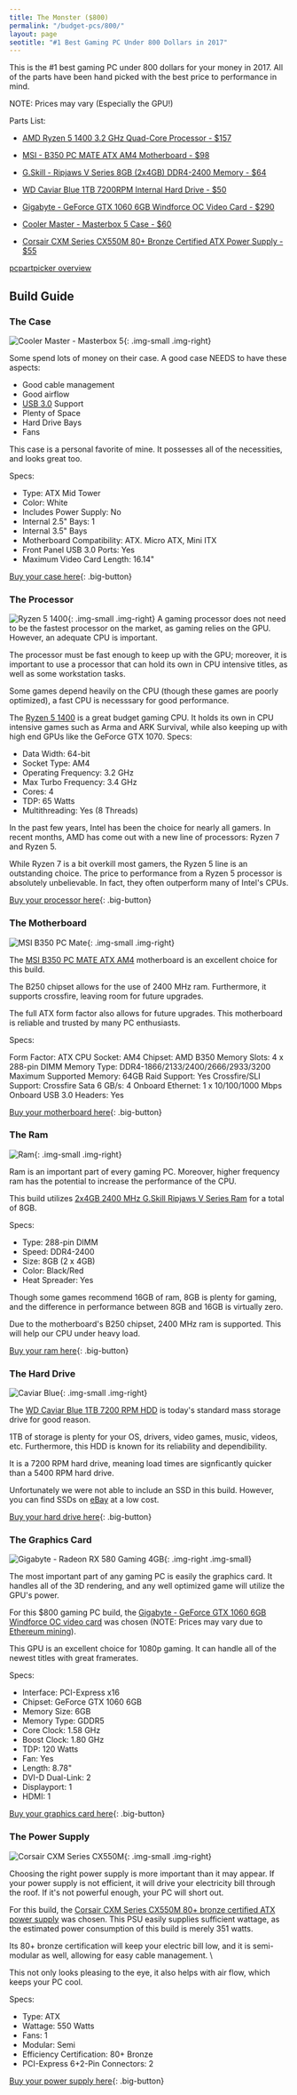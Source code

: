 ```yaml
---
title: The Monster ($800)
permalink: "/budget-pcs/800/"
layout: page
seotitle: "#1 Best Gaming PC Under 800 Dollars in 2017" 
---
```


This is the #1 best gaming PC under 800 dollars for your money in 2017. All of the parts have been hand picked with the best price to performance in mind.

NOTE: Prices may vary (Especially the GPU!)

Parts List: 

* [AMD Ryzen 5 1400 3.2 GHz Quad-Core Processor - $157](https://www.amazon.com/gp/product/B06XKWT8J4/ref=as_li_qf_sp_asin_il_tl?ie=UTF8&tag=cryptocurrency06-20&camp=1789&creative=9325&linkCode=as2&creativeASIN=B06XKWT8J4&linkId=54aed5114182dc4ba9178085f844d3f5)

* [MSI - B350 PC MATE ATX AM4 Motherboard - $98](https://www.amazon.com/gp/product/B06WVFFXXL/ref=as_li_qf_sp_asin_il_tl?ie=UTF8&tag=cryptocurrency06-20&camp=1789&creative=9325&linkCode=as2&creativeASIN=B06WVFFXXL&linkId=c7f83c2efe811aa13cdb56c3d188cad2)

* [G.Skill - Ripjaws V Series 8GB (2x4GB) DDR4-2400 Memory - $64](https://www.amazon.com/gp/product/B013GHSKR8/ref=as_li_qf_sp_asin_il_tl?ie=UTF8&tag=cryptocurrency06-20&camp=1789&creative=9325&linkCode=as2&creativeASIN=B013GHSKR8&linkId=cd0a46b4e924ad049f20f1bd6ad7d132)

* [WD Caviar Blue 1TB 7200RPM Internal Hard Drive - $50](https://www.amazon.com/gp/product/B0088PUEPK/ref=as_li_qf_sp_asin_il_tl?ie=UTF8&tag=cryptocurrency06-20&camp=1789&creative=9325&linkCode=as2&creativeASIN=B0088PUEPK&linkId=92713d72ad8e96e9e4bdccd0b918b0a4)

* [Gigabyte - GeForce GTX 1060 6GB Windforce OC Video Card - $290](http://amzn.to/2vGKpuM)

* [Cooler Master - Masterbox 5 Case - $60](https://www.amazon.com/gp/product/B01HDUVMBU/ref=as_li_tl?ie=UTF8&camp=1789&creative=9325&creativeASIN=B01HDUVMBU&linkCode=as2&tag=flarp0c-20&linkId=2c2c7393b0c183066bed168e05016bd6)

* [Corsair CXM Series CX550M 80+ Bronze Certified ATX Power Supply - $55](https://www.amazon.com/gp/product/B01B72W0A2/ref=as_li_tl?ie=UTF8&camp=1789&creative=9325&creativeASIN=B01B72W0A2&linkCode=as2&tag=flarp0c-20&linkId=6d46f3fe50fb443290f260020e4e5aa6)

[pcpartpicker overview](https://pcpartpicker.com/list/fP3xM8)

## Build Guide

### The Case 
![Cooler Master - Masterbox 5](/img/case/masterbox5.jpg "Cooler Master - Masterbox 5"){: .img-small .img-right}

Some spend lots of money on their case. A good case NEEDS to have these aspects: 

* Good cable management
* Good airflow
* [USB 3.0](http://www.techrepublic.com/blog/10-things/10-things-you-should-know-about-usb-20-and-30/) Support
* Plenty of Space 
* Hard Drive Bays 
* Fans

This case is a personal favorite of mine. It possesses all of the necessities, and looks great too. 

Specs: 

* Type: ATX Mid Tower
* Color: White
* Includes Power Supply: No
* Internal 2.5" Bays: 1
* Internal 3.5" Bays
* Motherboard Compatibility: ATX. Micro ATX, Mini ITX
* Front Panel USB 3.0 Ports: Yes
* Maximum Video Card Length: 16.14"

[Buy your case here](https://www.amazon.com/gp/product/B01HDUVMBU/ref=as_li_tl?ie=UTF8&camp=1789&creative=9325&creativeASIN=B01HDUVMBU&linkCode=as2&tag=flarp0c-20&linkId=2c2c7393b0c183066bed168e05016bd6){: .big-button}

### The Processor
![Ryzen 5 1400](/img/cpu/ryzen51400.png "Ryzen 5 1400"){: .img-small .img-right}
A gaming processor does not need to be the fastest processor on the market, as gaming relies on the GPU. However, an adequate CPU is important. 

The processor must be fast enough to keep up with the GPU; moreover, it is important to use a processor that can hold its own in CPU intensive titles, as well as some workstation tasks. 

Some games depend heavily on the CPU (though these games are poorly optimized), a fast CPU is necesssary for good performance. 

The [Ryzen 5 1400](https://www.amazon.com/gp/product/B06XKWT8J4/ref=as_li_qf_sp_asin_il_tl?ie=UTF8&tag=cryptocurrency06-20&camp=1789&creative=9325&linkCode=as2&creativeASIN=B06XKWT8J4&linkId=54aed5114182dc4ba9178085f844d3f5) is a great budget gaming CPU. It holds its own in CPU intensive games such as Arma and ARK Survival, while also keeping up with high end GPUs like the GeForce GTX 1070.
Specs: 

* Data Width: 64-bit
* Socket Type: AM4
* Operating Frequency: 3.2 GHz 
* Max Turbo Frequency: 3.4 GHz
* Cores: 4
* TDP: 65 Watts
* Multithreading: Yes (8 Threads)

In the past few years, Intel has been the choice for nearly all gamers. In recent months, AMD has come out with a new line of processors: Ryzen 7 and Ryzen 5. 

While Ryzen 7 is a bit overkill most gamers, the Ryzen 5 line is an outstanding choice. The price to performance from a Ryzen 5 processor is absolutely unbelievable. In fact, they often outperform many of Intel's CPUs. 

[Buy your processor here](https://www.amazon.com/gp/product/B06XKWT8J4/ref=as_li_qf_sp_asin_il_tl?ie=UTF8&tag=cryptocurrency06-20&camp=1789&creative=9325&linkCode=as2&creativeASIN=B06XKWT8J4&linkId=54aed5114182dc4ba9178085f844d3f5){: .big-button}

### The Motherboard 
![MSI B350 PC Mate](/img/mobo/msi-b350-pcmate.png "MSI B350 PC Mate"){: .img-small .img-right}


The [MSI B350 PC MATE ATX AM4](https://www.amazon.com/gp/product/B06WVFFXXL/ref=as_li_qf_sp_asin_il_tl?ie=UTF8&tag=cryptocurrency06-20&camp=1789&creative=9325&linkCode=as2&creativeASIN=B06WVFFXXL&linkId=c7f83c2efe811aa13cdb56c3d188cad2) motherboard is an excellent choice for this build.

The B250 chipset allows for the use of 2400 MHz ram. Furthermore, it supports crossfire, leaving room for future upgrades.

The full ATX form factor also allows for future upgrades. This motherboard is reliable and trusted by many PC enthusiasts. 

Specs: 

Form Factor: ATX
CPU Socket: AM4
Chipset: AMD B350
Memory Slots: 4 x 288-pin DIMM
Memory Type: DDR4-1866/2133/2400/2666/2933/3200
Maximum Supported Memory: 64GB
Raid Support: Yes
Crossfire/SLI Support: Crossfire 
Sata 6 GB/s: 4
Onboard Ethernet: 1 x 10/100/1000 Mbps
Onboard USB 3.0 Headers: Yes

[Buy your motherboard here](https://www.amazon.com/gp/product/B06WVFFXXL/ref=as_li_qf_sp_asin_il_tl?ie=UTF8&tag=cryptocurrency06-20&camp=1789&creative=9325&linkCode=as2&creativeASIN=B06WVFFXXL&linkId=c7f83c2efe811aa13cdb56c3d188cad2){: .big-button}

### The Ram 
![Ram](/img/ram/gskill-v-2x4.png "Ripjaws V Series 2x4GB 2400 MHz"){: .img-small .img-right}


Ram is an important part of every gaming PC. Moreover, higher frequency ram has the potential to increase the performance of the CPU. 

This build utilizes [2x4GB 2400 MHz G.Skill Ripjaws V Series Ram](https://www.amazon.com/gp/product/B013GHSKR8/ref=as_li_tl?ie=UTF8&tag=cryptocurrency06-20&camp=1789&creative=9325&linkCode=as2&creativeASIN=B013GHSKR8&linkId=0d7334df1529271aaa95c45fa55c1e7f) for a total of 8GB. 

Specs:

* Type: 288-pin DIMM
* Speed: DDR4-2400
* Size: 8GB (2 x 4GB)
* Color: Black/Red
* Heat Spreader: Yes

Though some games recommend 16GB of ram, 8GB is plenty for gaming, and the difference in performance between 8GB and 16GB is virtually zero. 

Due to the motherboard's B250 chipset, 2400 MHz ram is supported. This will help our CPU under heavy load. 

[Buy your ram here](https://www.amazon.com/gp/product/B013GHSKR8/ref=as_li_tl?ie=UTF8&tag=cryptocurrency06-20&camp=1789&creative=9325&linkCode=as2&creativeASIN=B013GHSKR8&linkId=0d7334df1529271aaa95c45fa55c1e7f){: .big-button}

### The Hard Drive 
![Caviar Blue](/img/hdd/1tb.png  "1TB Hard Drive"){: .img-small .img-right}


The [WD Caviar Blue 1TB 7200 RPM HDD](https://www.amazon.com/gp/product/B0088PUEPK/ref=as_li_tl?ie=UTF8&tag=cryptocurrency06-20&camp=1789&creative=9325&linkCode=as2&creativeASIN=B0088PUEPK&linkId=ebd1ec7b7b862a7d17070d2b1ea21b01) is today's standard mass storage drive for good reason. 

1TB of storage is plenty for your OS, drivers, video games, music, videos, etc. Furthermore, this HDD is known for its reliability and dependibility. 

It is a 7200 RPM hard drive, meaning load times are signficantly quicker than a 5400 RPM hard drive. 

Unfortunately we were not able to include an SSD in this build. However, you can find SSDs on [eBay](http://rover.ebay.com/rover/1/711-53200-19255-0/1?icep_ff3=9&pub=5575177097&toolid=10001&campid=5338146172&customid=&icep_uq=solid+state+drive&icep_sellerId=&icep_ex_kw=&icep_sortBy=12&icep_catId=&icep_minPrice=&icep_maxPrice=&ipn=psmain&icep_vectorid=229466&kwid=902099&mtid=824&kw=lg) at a low cost.

[Buy your hard drive here](https://www.amazon.com/gp/product/B0088PUEPK/ref=as_li_tl?ie=UTF8&tag=cryptocurrency06-20&camp=1789&creative=9325&linkCode=as2&creativeASIN=B0088PUEPK&linkId=ebd1ec7b7b862a7d17070d2b1ea21b01){: .big-button}

### The Graphics Card 
![Gigabyte - Radeon RX 580 Gaming 4GB](/img/gpu/gigabyte1060.png){: .img-right .img-small}


The most important part of any gaming PC is easily the graphics card. It handles all of the 3D rendering, and any well optimized game will utilize the GPU's power. 

For this $800 gaming PC build, the [Gigabyte - GeForce GTX 1060 6GB Windforce OC video card](http://amzn.to/2vGKpuM) was chosen (NOTE: Prices may vary due to [Ethereum mining](/crypto-mining/ethereum-hardware/)). 

This GPU is an excellent choice for 1080p gaming. It can handle all of the newest titles with great framerates. 

Specs: 

* Interface: PCI-Express x16
* Chipset: GeForce GTX 1060 6GB
* Memory Size: 6GB 
* Memory Type: GDDR5
* Core Clock: 1.58 GHz
* Boost Clock: 1.80 GHz
* TDP: 120 Watts
* Fan: Yes
* Length: 8.78" 
* DVI-D Dual-Link: 2
* Displayport: 1
* HDMI: 1

[Buy your graphics card here](http://amzn.to/2vGKpuM){: .big-button}

### The Power Supply 
![Corsair CXM Series CX550M](/img/PSU/cx550m.png "Corsair CXM Series CX550M"){: .img-small .img-right}


Choosing the right power supply is more important than it may appear. If your power supply is not efficient, it will drive your electricity bill through the roof. If it's not powerful enough, your PC will short out. 

For this build, the [Corsair CXM Series CX550M 80+ bronze certified ATX power supply](https://www.amazon.com/gp/product/B01B72W0A2/ref=as_li_tl?ie=UTF8&camp=1789&creative=9325&creativeASIN=B01B72W0A2&linkCode=as2&tag=flarp0c-20&linkId=6d46f3fe50fb443290f260020e4e5aa6) was chosen. This PSU easily supplies sufficient wattage, as the estimated power consumption of this build is merely 351 watts. 

Its 80+ bronze certification will keep your electric bill low, and it is semi-modular as well, allowing for easy cable management. \

This not only looks pleasing to the eye, it also helps with air flow, which keeps your PC cool. 

Specs: 

* Type: ATX
* Wattage: 550 Watts
* Fans: 1
* Modular: Semi
* Efficiency Certification: 80+ Bronze
* PCI-Express 6+2-Pin Connectors: 2

[Buy your power supply here](https://www.amazon.com/gp/product/B01B72W0A2/ref=as_li_tl?ie=UTF8&camp=1789&creative=9325&creativeASIN=B01B72W0A2&linkCode=as2&tag=flarp0c-20&linkId=6d46f3fe50fb443290f260020e4e5aa6){: .big-button}